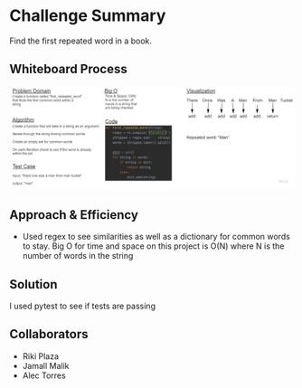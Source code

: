 # Challenge Summary
Find the first repeated word in a book.

## Whiteboard Process
![Whiteboard](Challenge31whiteboard.jpg)

## Approach & Efficiency
- Used regex to see similarities as well as a dictionary for common words to stay. Big O for time and space on this project is O(N) where N is the number of words in the string

## Solution
I used pytest to see if tests are passing

## Collaborators
- Riki Plaza
- Jamall Malik
- Alec Torres
